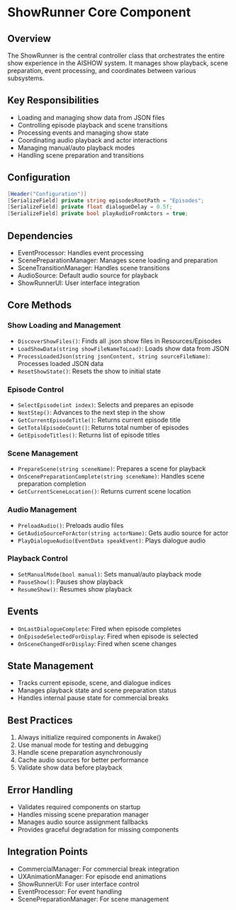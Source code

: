 # ShowRunner Core Component

## Overview
The ShowRunner is the central controller class that orchestrates the entire show experience in the AISHOW system. It manages show playback, scene preparation, event processing, and coordinates between various subsystems.

## Key Responsibilities
- Loading and managing show data from JSON files
- Controlling episode playback and scene transitions
- Processing events and managing show state
- Coordinating audio playback and actor interactions
- Managing manual/auto playback modes
- Handling scene preparation and transitions

## Configuration
```csharp
[Header("Configuration")]
[SerializeField] private string episodesRootPath = "Episodes";
[SerializeField] private float dialogueDelay = 0.5f;
[SerializeField] private bool playAudioFromActors = true;
```

## Dependencies
- EventProcessor: Handles event processing
- ScenePreparationManager: Manages scene loading and preparation
- SceneTransitionManager: Handles scene transitions
- AudioSource: Default audio source for playback
- ShowRunnerUI: User interface integration

## Core Methods

### Show Loading and Management
- `DiscoverShowFiles()`: Finds all .json show files in Resources/Episodes
- `LoadShowData(string showFileNameToLoad)`: Loads show data from JSON
- `ProcessLoadedJson(string jsonContent, string sourceFileName)`: Processes loaded JSON data
- `ResetShowState()`: Resets the show to initial state

### Episode Control
- `SelectEpisode(int index)`: Selects and prepares an episode
- `NextStep()`: Advances to the next step in the show
- `GetCurrentEpisodeTitle()`: Returns current episode title
- `GetTotalEpisodeCount()`: Returns total number of episodes
- `GetEpisodeTitles()`: Returns list of episode titles

### Scene Management
- `PrepareScene(string sceneName)`: Prepares a scene for playback
- `OnScenePreparationComplete(string sceneName)`: Handles scene preparation completion
- `GetCurrentSceneLocation()`: Returns current scene location

### Audio Management
- `PreloadAudio()`: Preloads audio files
- `GetAudioSourceForActor(string actorName)`: Gets audio source for actor
- `PlayDialogueAudio(EventData speakEvent)`: Plays dialogue audio

### Playback Control
- `SetManualMode(bool manual)`: Sets manual/auto playback mode
- `PauseShow()`: Pauses show playback
- `ResumeShow()`: Resumes show playback

## Events
- `OnLastDialogueComplete`: Fired when episode completes
- `OnEpisodeSelectedForDisplay`: Fired when episode is selected
- `OnSceneChangedForDisplay`: Fired when scene changes

## State Management
- Tracks current episode, scene, and dialogue indices
- Manages playback state and scene preparation status
- Handles internal pause state for commercial breaks

## Best Practices
1. Always initialize required components in Awake()
2. Use manual mode for testing and debugging
3. Handle scene preparation asynchronously
4. Cache audio sources for better performance
5. Validate show data before playback

## Error Handling
- Validates required components on startup
- Handles missing scene preparation manager
- Manages audio source assignment fallbacks
- Provides graceful degradation for missing components

## Integration Points
- CommercialManager: For commercial break integration
- UXAnimationManager: For episode end animations
- ShowRunnerUI: For user interface control
- EventProcessor: For event handling
- ScenePreparationManager: For scene management 